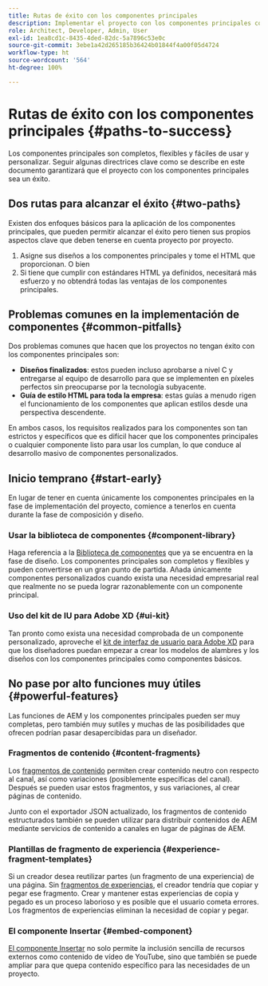 ```yaml
---
title: Rutas de éxito con los componentes principales
description: Implementar el proyecto con los componentes principales con éxito
role: Architect, Developer, Admin, User
exl-id: 1ea8cd1c-8435-4ded-82dc-5a7896c53e0c
source-git-commit: 3ebe1a42d265185b36424b01844f4a00f05d4724
workflow-type: ht
source-wordcount: '564'
ht-degree: 100%

---
```


# Rutas de éxito con los componentes principales {#paths-to-success}

Los componentes principales son completos, flexibles y fáciles de usar y personalizar. Seguir algunas directrices clave como se describe en este documento garantizará que el proyecto con los componentes principales sea un éxito.

## Dos rutas para alcanzar el éxito {#two-paths}

Existen dos enfoques básicos para la aplicación de los componentes principales, que pueden permitir alcanzar el éxito pero tienen sus propios aspectos clave que deben tenerse en cuenta proyecto por proyecto.

1. Asigne sus diseños a los componentes principales y tome el HTML que proporcionan. O bien
1. Si tiene que cumplir con estándares HTML ya definidos, necesitará más esfuerzo y no obtendrá todas las ventajas de los componentes principales.

## Problemas comunes en la implementación de componentes {#common-pitfalls}

Dos problemas comunes que hacen que los proyectos no tengan éxito con los componentes principales son:

* **Diseños finalizados**: estos pueden incluso aprobarse a nivel C y entregarse al equipo de desarrollo para que se implementen en píxeles perfectos sin preocuparse por la tecnología subyacente.
* **Guía de estilo HTML para toda la empresa**: estas guías a menudo rigen el funcionamiento de los componentes que aplican estilos desde una perspectiva descendente.

En ambos casos, los requisitos realizados para los componentes son tan estrictos y específicos que es difícil hacer que los componentes principales o cualquier componente listo para usar los cumplan, lo que conduce al desarrollo masivo de componentes personalizados.

## Inicio temprano {#start-early}

En lugar de tener en cuenta únicamente los componentes principales en la fase de implementación del proyecto, comience a tenerlos en cuenta durante la fase de composición y diseño.

### Usar la biblioteca de componentes {#component-library}

Haga referencia a la [Biblioteca de componentes](https://adobe.com/go/aem_cmp_library_es) que ya se encuentra en la fase de diseño. Los componentes principales son completos y flexibles y pueden convertirse en un gran punto de partida. Añada únicamente componentes personalizados cuando exista una necesidad empresarial real que realmente no se pueda lograr razonablemente con un componente principal.

### Uso del kit de IU para Adobe XD {#ui-kit}

Tan pronto como exista una necesidad comprobada de un componente personalizado, aproveche el [kit de interfaz de usuario para Adobe XD](https://experienceleague.adobe.com/docs/experience-manager-learn/assets/AEM-CoreComponents-UI-Kit.xd) para que los diseñadores puedan empezar a crear los modelos de alambres y los diseños con los componentes principales como componentes básicos.

## No pase por alto funciones muy útiles {#powerful-features}

Las funciones de AEM y los componentes principales pueden ser muy completas, pero también muy sutiles y muchas de las posibilidades que ofrecen podrían pasar desapercibidas para un diseñador.

### Fragmentos de contenido {#content-fragments}

Los [fragmentos de contenido](https://docs.adobe.com/content/help/es-ES/experience-manager-cloud-service/sites/authoring/fundamentals/content-fragments.html) permiten crear contenido neutro con respecto al canal, así como variaciones (posiblemente específicas del canal). Después se pueden usar estos fragmentos, y sus variaciones, al crear páginas de contenido.

Junto con el exportador JSON actualizado, los fragmentos de contenido estructurados también se pueden utilizar para distribuir contenidos de AEM mediante servicios de contenido a canales en lugar de páginas de AEM.

### Plantillas de fragmento de experiencia {#experience-fragment-templates}

Si un creador desea reutilizar partes (un fragmento de una experiencia) de una página. Sin [fragmentos de experiencias](https://docs.adobe.com/content/help/es-ES/experience-manager-cloud-service/sites/authoring/fundamentals/experience-fragments.html), el creador tendría que copiar y pegar ese fragmento. Crear y mantener estas experiencias de copia y pegado es un proceso laborioso y es posible que el usuario cometa errores. Los fragmentos de experiencias eliminan la necesidad de copiar y pegar.

### El componente Insertar {#embed-component}

[El componente Insertar](/help/components/embed.md) no solo permite la inclusión sencilla de recursos externos como contenido de vídeo de YouTube, sino que también se puede ampliar para que quepa contenido específico para las necesidades de un proyecto.
